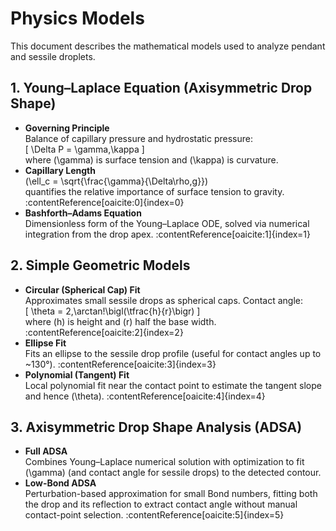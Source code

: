 # Physics Models

This document describes the mathematical models used to analyze pendant and sessile droplets.

## 1. Young–Laplace Equation (Axisymmetric Drop Shape)

- **Governing Principle**  
  Balance of capillary pressure and hydrostatic pressure:  
  \[
    \Delta P = \gamma\,\kappa
  \]  
  where \(\gamma\) is surface tension and \(\kappa\) is curvature.  
- **Capillary Length**  
  \(\ell_c = \sqrt{\frac{\gamma}{\Delta\rho\,g}}\)  
  quantifies the relative importance of surface tension to gravity. :contentReference[oaicite:0]{index=0}
- **Bashforth–Adams Equation**  
  Dimensionless form of the Young–Laplace ODE, solved via numerical integration from the drop apex. :contentReference[oaicite:1]{index=1}

## 2. Simple Geometric Models

- **Circular (Spherical Cap) Fit**  
  Approximates small sessile drops as spherical caps. Contact angle:  
  \[
    \theta = 2\,\arctan\!\bigl(\tfrac{h}{r}\bigr)
  \]  
  where \(h\) is height and \(r\) half the base width. :contentReference[oaicite:2]{index=2}
- **Ellipse Fit**  
  Fits an ellipse to the sessile drop profile (useful for contact angles up to ~130°). :contentReference[oaicite:3]{index=3}
- **Polynomial (Tangent) Fit**  
  Local polynomial fit near the contact point to estimate the tangent slope and hence \(\theta\). :contentReference[oaicite:4]{index=4}

## 3. Axisymmetric Drop Shape Analysis (ADSA)

- **Full ADSA**  
  Combines Young–Laplace numerical solution with optimization to fit \(\gamma\) (and contact angle for sessile drops) to the detected contour.  
- **Low-Bond ADSA**  
  Perturbation-based approximation for small Bond numbers, fitting both the drop and its reflection to extract contact angle without manual contact-point selection. :contentReference[oaicite:5]{index=5}
